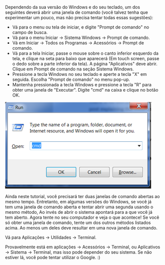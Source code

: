 <!--sec data-title="Opening: Windows" data-id="windows_prompt" data-collapse=true ces-->

Dependendo da sua versão do Windows e do seu teclado, um dos seguintes deverá abrir uma janela de comando (você talvez tenha que experimentar um pouco, mas não precisa tentar todas essas sugestões):

- Vá para o menu ou tela de iniciar, e digite "Prompt de comando" no campo de busca.
- Vá para o menu Iniciar → Sistema Windows → Prompt de comando.
- Vá em Iniciar → Todos os Programas → Acessórios → Prompt de comando.
- Vá para a tela Iniciar, passe o mouse sobre o canto inferior esquerdo da tela, e clique na seta para baixo que aparecerá (Em touch screen, passe o dedo sobre a parte inferior da tela). A página "Aplicativos" deve abrir. Clique em Prompt de comando na seção Sistema Windows.
- Pressione a tecla Windows no seu teclado e aperte a tecla "X" em seguida. Escolha "Prompt de comando" no menu pop-up.
- Mantenha pressionada a tecla Windows e pressione a tecla "R" para obter uma janela de "Executar". Digite "cmd" na caixa e clique no botão OK.

![Digite "cmd" na janela "Run"](../python_installation/images/windows-plus-r.png)

Ainda neste tutorial, você precisará ter duas janelas de comando abertas ao mesmo tempo. Entretanto, em algumas versões do Windows, se você já tem uma janela de comando aberta e tentar abrir uma segunda usando o mesmo método, Ao invés de abrir o sistema apontará para a que você já tem aberto. Agora tente no seu computador e veja o que acontece! Se você só obter uma janela de comando, tente um dos outros métodos listados acima. Ao menos um deles deve resultar em uma nova janela de comando.

<!--endsec-->

<!--sec data-title="Opening: OS X" data-id="OSX_prompt" data-collapse=true ces-->

Vá para Aplicações → Utilidades → Terminal.

<!--endsec-->

<!--sec data-title="Opening: Linux" data-id="linux_prompt" data-collapse=true ces-->

Provavelmente está em aplicações → Acessórios → Terminal, ou Aplicativos → Sistema → Terminal, mas isso pode depender do seu sistema. Se não estiver lá, você pode tentar utilizar o Google. :)

<!--endsec-->